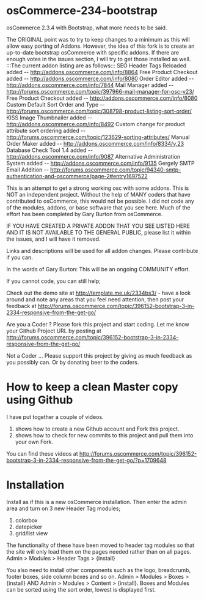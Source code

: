 osCommerce-234-bootstrap
=========================

osCommerce 2.3.4 with Bootstrap, what more needs to be said.  

The ORIGINAL point was to try to keep changes to a minimum as this will allow easy porting of Addons.
However, the idea of this fork is to create an up-to-date bootstrap osCommerce with specific addons.
If there are enough votes in the issues section, I will try to get those installed as well.
:::The current addon listing are as follows:::
  SEO Header Tags Reloaded added -- http://addons.oscommerce.com/info/8864
  Free Product Checkout added -- http://addons.oscommerce.com/info/8080
  Order Editor added -- http://addons.oscommerce.com/info/7844
  Mail Manager added -- http://forums.oscommerce.com/topic/397966-mail-manager-for-osc-v23/
  Free Product Checkout added -- http://addons.oscommerce.com/info/8080
  Custom Default Sort Order and Type -- http://forums.oscommerce.com/topic/308798-product-listing-sort-order/
  KISS Image Thumbnailer added -- http://addons.oscommerce.com/info/8492
  Custom change for product attribute sort ordering added -- http://forums.oscommerce.com/topic/123629-sorting-attributes/
  Manual Order Maker added -- http://addons.oscommerce.com/info/8334/v,23
  Database Check Tool 1.4 added -- http://addons.oscommerce.com/info/9087
  Alternative Administration System added -- http://addons.oscommerce.com/info/9135
  Gergely SMTP Email Addition -- http://forums.oscommerce.com/topic/94340-smtp-authentication-and-oscommerce/page-2#entry1697522

This is an attempt to get a strong working osc with some addons. This is NOT an independent project. Without the help of MANY coders that have contributed to osCommerce, this would not be possible. I did not code any of the modules, addons, or base software that you see here. Much of the effort has been completed by Gary Burton from osCommerce.

IF YOU HAVE CREATED A PRIVATE ADDON THAT YOU SEE LISTED HERE AND IT IS NOT AVAILABLE TO THE GENERAL PUBLIC, please list it within the issues, and I will have it removed.

Links and descriptions will be used for all addon changes. Please contribute if you can.

In the words of Gary Burton:
This will be an ongoing COMMUNITY effort.  

If you cannot code, you can still help;

Check out the demo site at http://template.me.uk/2334bs3/ - have a look around and note any areas that you feel need attention, then post your feedback at http://forums.oscommerce.com/topic/396152-bootstrap-3-in-2334-responsive-from-the-get-go/

Are you a Coder ?
Please fork this project and start coding.  Let me know your Github Project URL by posting at http://forums.oscommerce.com/topic/396152-bootstrap-3-in-2334-responsive-from-the-get-go/   

Not a Coder ...
Please support this project by giving as much feedback as you possibly can.  Or by donating beer to the coders.

How to keep a clean Master copy using Github
============================================

I have put together a couple of videos.
1.  shows how to create a new Github account and Fork this project.
2.  shows how to check for new commits to this project and pull them into your own Fork.

You can find these videos at http://forums.oscommerce.com/topic/396152-bootstrap-3-in-2334-responsive-from-the-get-go/?p=1709648


Installation
============

Install as if this is a new osCommerce installation.  Then enter the admin area and turn on 3 new Header Tag modules;

1.  colorbox
2.  datepicker
3.  grid/list view

The functionality of these have been moved to header tag modules so that the site will only load them on the pages needed rather than on all pages.  Admin > Modules > Header Tags > {install}

You also need to install other components such as the logo, breadcrumb, footer boxes, side column boxes and so on.  Admin > Modules > Boxes > {install} AND Admin > Modules > Content > {install}.  Boxes and Modules can be sorted using the sort order, lowest is displayed first.
